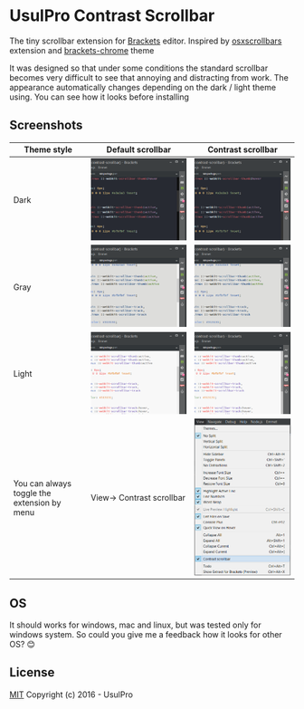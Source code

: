 # UsulPro Contrast Scrollbar
The tiny scrollbar extension for [Brackets](http://brackets.io) editor. Inspired by [osxscrollbars](https://github.com/cgaspard/brackets-osxscrollbars) extension and [brackets-chrome](https://github.com/cipherboy/brackets-chrome) theme

It was designed so that under some conditions the standard scrollbar becomes very difficult to see that annoying and distracting from work.
The appearance automatically changes depending on the dark / light theme using. You can see how it looks before installing

## Screenshots

Theme style | Default scrollbar | Contrast scrollbar
----------- | ----------------- | --------------------
Dark |![Dark def](/screenshots/dark_default.png)|![Dark cont](/screenshots/dark_contrast.png)
Gray |![Gray def](/screenshots/gray_default.png)|![Gray cont](/screenshots/gray_contrast.png)
Light|![Light def](/screenshots/light_default.png)|![Light cont](/screenshots/light_contrast.png)
You can always toggle the extension by menu |   View-> Contrast scrollbar | ![Menu](/screenshots/menu.png)





## OS
It should works for windows, mac and linux, but was tested only for windows system. So could you give me a feedback how it looks for other OS? :blush: 

## License
[MIT](http://opensource.org/licenses/MIT)
Copyright (c) 2016 - UsulPro

